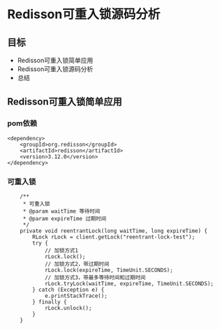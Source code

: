 # Redisson可重入锁源码分析

## 目标

- Redisson可重入锁简单应用
- Redisson可重入锁源码分析
- 总结

## Redisson可重入锁简单应用

### pom依赖

```
<dependency>
    <groupId>org.redisson</groupId>
    <artifactId>redisson</artifactId>
    <version>3.12.0</version>
</dependency>
```

### 可重入锁

```
    /**
     * 可重入锁
     * @param waitTime 等待时间
     * @param expireTime 过期时间
     */
    private void reentrantLock(long waitTime, long expireTime) {
        RLock rLock = client.getLock("reentrant-lock-test");
        try {
            // 加锁方式1
            rLock.lock();
            // 加锁方式2，带过期时间
            rLock.lock(expireTime, TimeUnit.SECONDS);
            // 加锁方式3，带最多等待时间和过期时间
            rLock.tryLock(waitTime, expireTime, TimeUnit.SECONDS);
        } catch (Exception e) {
            e.printStackTrace();
        } finally {
            rLock.unlock();
        }
    }
```